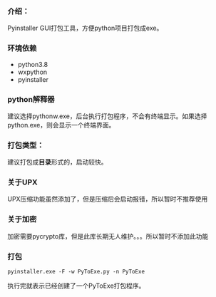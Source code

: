 ### 介绍：
Pyinstaller GUI打包工具，方便python项目打包成exe。

### 环境依赖
* python3.8
* wxpython
* pyinstaller

### python解释器
建议选择pythonw.exe，后台执行打包程序，不会有终端显示。如果选择python.exe，则会显示一个终端界面。
### 打包类型：
建议打包成**目录**形式的，启动较快。

### 关于UPX
UPX压缩功能虽然添加了，但是压缩后会启动报错，所以暂时不推荐使用
### 关于加密
加密需要pycrypto库，但是此库长期无人维护。。。所以暂时不添加此功能

### 打包
```
pyinstaller.exe -F -w PyToExe.py -n PyToExe
```
执行完就表示已经创建了一个PyToExe打包程序。